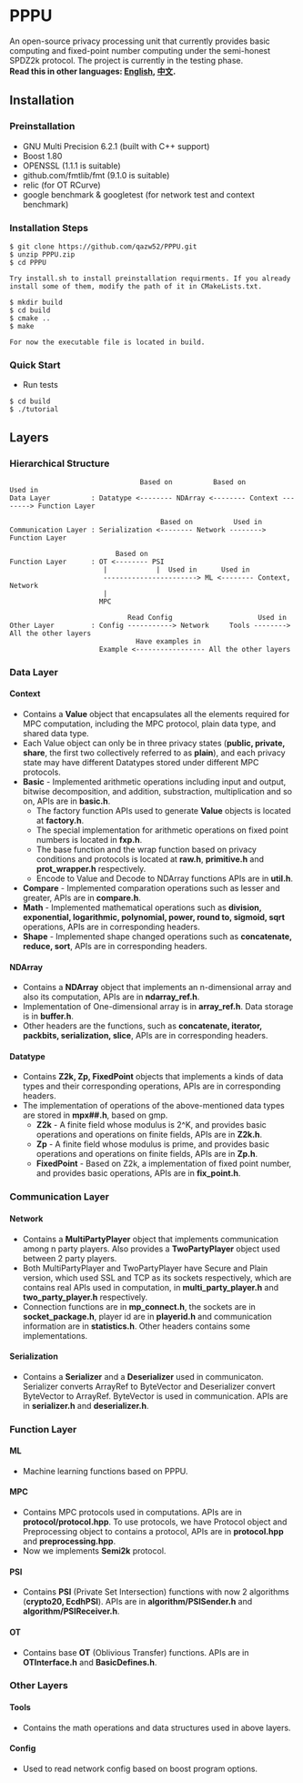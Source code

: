 # PPPU
An open-source privacy processing unit that currently provides basic computing and fixed-point number computing under the semi-honest SPDZ2k protocol. The project is currently in the testing phase.  
**Read this in other languages: [English](README.md), [中文](README.zh-CN.md).**

## Installation
### Preinstallation
* GNU Multi Precision 6.2.1 (built with C++ support)
* Boost 1.80
* OPENSSL (1.1.1 is suitable)
* github.com/fmtlib/fmt (9.1.0 is suitable)
* relic (for OT RCurve)
* google benchmark & googletest (for network test and context benchmark)

### Installation Steps
```
$ git clone https://github.com/qazw52/PPPU.git
$ unzip PPPU.zip
$ cd PPPU

Try install.sh to install preinstallation requirments. If you already install some of them, modify the path of it in CMakeLists.txt.

$ mkdir build
$ cd build
$ cmake ..
$ make

For now the executable file is located in build.
```

### Quick Start
* Run tests
```
$ cd build
$ ./tutorial
```
## Layers
### Hierarchical Structure
```
                                Based on          Based on          Used in
Data Layer          : Datatype <-------- NDArray <-------- Context --------> Function Layer

                                     Based on          Used in
Communication Layer : Serialization <-------- Network --------> Function Layer

                          Based on
Function Layer      : OT <-------- PSI
                       |            |  Used in      Used in
                       -----------------------> ML <-------- Context, Network
                       |
                      MPC

                             Read Config                     Used in
Other Layer         : Config -----------> Network     Tools --------> All the other layers
                               Have examples in
                      Example <----------------- All the other layers
```

### Data Layer
#### Context
* Contains a **Value** object that encapsulates all the elements required for MPC computation, including the MPC protocol, plain data type, and shared data type.
* Each Value object can only be in three privacy states (**public, private, share**, the first two collectively referred to as **plain**), and each privacy state may have different Datatypes stored under different MPC protocols.
* **Basic** - Implemented arithmetic operations including input and output, bitwise decomposition, and addition, substraction, multiplication and so on, APIs are in **basic.h**.
  * The factory function APIs used to generate **Value** objects is located at **factory.h**.
  * The special implementation for arithmetic operations on fixed point numbers is located in **fxp.h**.
  * The base function and the wrap function based on privacy conditions and protocols is located at **raw.h**, **primitive.h** and **prot_wrapper.h** respectively.
  * Encode to Value and Decode to NDArray functions APIs are in **util.h**.
* **Compare** - Implemented comparation operations such as lesser and greater, APIs are in **compare.h**.
* **Math** - Implemented mathematical operations such as **division, exponential, logarithmic, polynomial, power, round to, sigmoid, sqrt** operations, APIs are in corresponding headers.
* **Shape** - Implemented shape changed operations such as **concatenate, reduce, sort**, APIs are in corresponding headers.

#### NDArray
* Contains a **NDArray** object that implements an n-dimensional array and also its computation, APIs are in **ndarray_ref.h**.
* Implementation of One-dimensional array is in **array_ref.h**. Data storage is in **buffer.h**.
* Other headers are the functions, such as **concatenate, iterator, packbits, serialization, slice**, APIs are in corresponding headers.

#### Datatype
* Contains **Z2k, Zp, FixedPoint** objects that implements a kinds of data types and their corresponding operations, APIs are in corresponding headers.
* The implementation of operations of the above-mentioned data types are stored in **mpx##.h**, based on gmp.
  * **Z2k** - A finite field whose modulus is 2^K, and provides basic operations and operations on finite fields, APIs are in **Z2k.h**.
  * **Zp** - A finite field whose modulus is prime, and provides basic operations and operations on finite fields, APIs are in **Zp.h**.
  * **FixedPoint** - Based on Z2k, a implementation of fixed point number, and provides basic operations, APIs are in **fix_point.h**.

### Communication Layer
#### Network
* Contains a **MultiPartyPlayer** object that implements communication among n party players. Also provides a **TwoPartyPlayer** object used between 2 party players.
* Both MultiPartyPlayer and TwoPartyPlayer have Secure and Plain version, which used SSL and TCP as its sockets respectively, which are contains real APIs used in computation, in **multi_party_player.h** and **two_party_player.h** respectively.
* Connection functions are in **mp_connect.h**, the sockets are in **socket_package.h**, player id are in **playerid.h** and communication information are in **statistics.h**. Other headers contains some implementations.

#### Serialization
* Contains a **Serializer** and a **Deserializer** used in communicaton. Serializer converts ArrayRef to ByteVector and Deserializer convert ByteVector to ArrayRef. ByteVector is used in communication. APIs are in **serializer.h** and **deserializer.h**.

### Function Layer
#### ML
* Machine learning functions based on PPPU. 

#### MPC
* Contains MPC protocols used in computations. APIs are in **protocol/protocol.hpp**. To use protocols, we have Protocol object and Preprocessing object to contains a protocol, APIs are in **protocol.hpp** and **preprocessing.hpp**.
* Now we implements **Semi2k** protocol.

#### PSI
* Contains **PSI** (Private Set Intersection) functions with now 2 algorithms (**crypto20, EcdhPSI**). APIs are in **algorithm/PSISender.h** and **algorithm/PSIReceiver.h**.

#### OT
* Contains base **OT** (Oblivious Transfer) functions. APIs are in **OTInterface.h** and **BasicDefines.h**.

### Other Layers
#### Tools
* Contains the math operations and data structures used in above layers.

#### Config
* Used to read network config based on boost program options.


